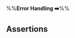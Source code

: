 <link rel="stylesheet" href="{{baseUrl}}/css/textbook.css">

<div class="website-content">

%%**Error Handling :arrow_right:**%%

## Assertions

<div id="main">

<include src="what/embed.md" />
<include src="how/embed.md" />
<include src="when/embed.md" />

</div>

</div>
